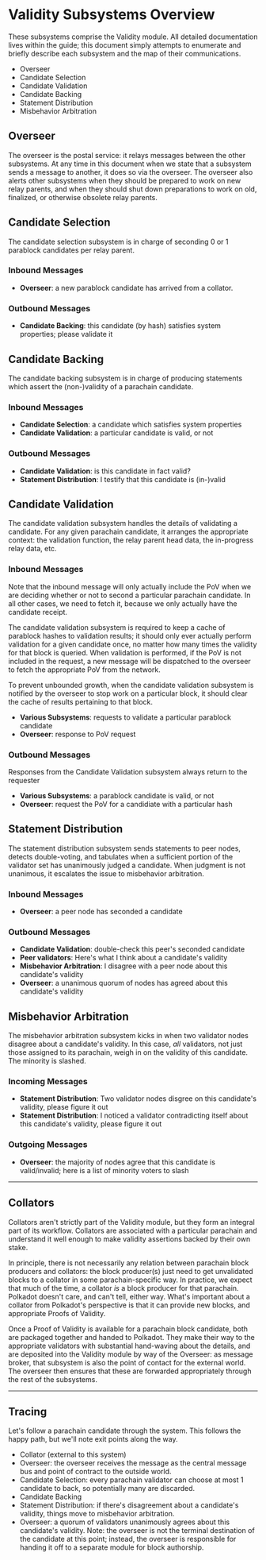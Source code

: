 # Validity Subsystems Overview

These subsystems comprise the Validity module. All detailed documentation lives within the guide; this document simply attempts to enumerate and briefly describe each subsystem and the map of their communications.

- Overseer
- Candidate Selection
- Candidate Validation
- Candidate Backing
- Statement Distribution
- Misbehavior Arbitration

## Overseer

The overseer is the postal service: it relays messages between the other subsystems. At any time in this document when we state that a subsystem sends a message to another, it does so via the overseer. The overseer also alerts other subsystems when they should be prepared to work on new relay parents, and when they should shut down preparations to work on old, finalized, or otherwise obsolete relay parents.

## Candidate Selection

The candidate selection subsystem is in charge of seconding 0 or 1 parablock candidates per relay parent.

### Inbound Messages

- **Overseer**: a new parablock candidate has arrived from a collator.

### Outbound Messages

- **Candidate Backing**: this candidate (by hash) satisfies system properties; please validate it

## Candidate Backing

The candidate backing subsystem is in charge of producing statements which assert the (non-)validity of a parachain candidate.

### Inbound Messages

- **Candidate Selection**: a candidate which satisfies system properties
- **Candidate Validation**: a particular candidate is valid, or not

### Outbound Messages

- **Candidate Validation**: is this candidate in fact valid?
- **Statement Distribution**: I testify that this candidate is (in-)valid

## Candidate Validation

The candidate validation subsystem handles the details of validating a candidate. For any given parachain candidate, it arranges the appropriate context: the validation function, the relay parent head data, the in-progress relay data, etc.

### Inbound Messages

Note that the inbound message will only actually include the PoV when we are deciding whether or not to second a particular parachain candidate. In all other cases, we need to fetch it, because we only actually have the candidate receipt.

The candidate validation subsystem is required to keep a cache of parablock hashes to validation results; it should only ever actually perform validation for a given candidate once, no matter how many times the validity for that block is queried. When validation is performed, if the PoV is not included in the request, a new message will be dispatched to the overseer to fetch the appropriate PoV from the network.

To prevent unbounded growth, when the candidate validation subsystem is notified by the overseer to stop work on a particular block, it should clear the cache of results pertaining to that block.

- **Various Subsystems**: requests to validate a particular parablock candidate
- **Overseer**: response to PoV request

### Outbound Messages

Responses from the Candidate Validation subsystem always return to the requester

- **Various Subsystems**: a parablock candidate is valid, or not
- **Overseer**: request the PoV for a candidiate with a particular hash

## Statement Distribution

The statement distribution subsystem sends statements to peer nodes, detects double-voting, and tabulates when a sufficient portion of the validator set has unanimously judged a candidate. When judgment is not unanimous, it escalates the issue to misbehavior arbitration.

### Inbound Messages

- **Overseer**: a peer node has seconded a candidate

### Outbound Messages

- **Candidate Validation**: double-check this peer's seconded candidate
- **Peer validators**: Here's what I think about a candidate's validity
- **Misbehavior Arbitration**: I disagree with a peer node about this candidate's validity
- **Overseer**: a unanimous quorum of nodes has agreed about this candidate's validity

## Misbehavior Arbitration

The misbehavior arbitration subsystem kicks in when two validator nodes disagree about a candidate's validity. In this case, _all_ validators, not just those assigned to its parachain, weigh in on the validity of this candidate. The minority is slashed.

### Incoming Messages

- **Statement Distribution**: Two validator nodes disgree on this candidate's validity, please figure it out
- **Statement Distribution**: I noticed a validator contradicting itself about this candidate's validity, please figure it out

### Outgoing Messages

- **Overseer**: the majority of nodes agree that this candidate is valid/invalid; here is a list of minority voters to slash

---

## Collators

Collators aren't strictly part of the Validity module, but they form an integral part of its workflow. Collators are associated with a particular parachain and understand it well enough to make validity assertions backed by their own stake.

In principle, there is not necessarily any relation between parachain block producers and collators: the block producer(s) just need to get unvalidated blocks to a collator in some parachain-specific way. In practice, we expect that much of the time, a collator _is_ a block producer for that parachain. Polkadot doesn't care, and can't tell, either way. What's important about a collator from Polkadot's perspective is that it can provide new blocks, and appropriate Proofs of Validity.

Once a Proof of Validity is available for a parachain block candidate, both are packaged together and handed to Polkadot. They make their way to the appropriate validators with substantial hand-waving about the details, and are deposited into the Validity module by way of the Overseer: as message broker, that subsystem is also the point of contact for the external world. The overseer then ensures that these are forwarded appropriately through the rest of the subsystems.

---

## Tracing

Let's follow a parachain candidate through the system. This follows the happy path, but we'll note exit points along the way.

- Collator (external to this system)
- Overseer: the overseer receives the message as the central message bus and point of contract to the outside world.
- Candidate Selection: every parachain validator can choose at most 1 candidate to back, so potentially many are discarded.
- Candidate Backing
- Statement Distribution: if there's disagreement about a candidate's validity, things move to misbehavior arbitration.
- Overseer: a quorum of validators unanimously agrees about this candidate's validity. Note: the overseer is not the terminal destination of the candidate at this point; instead, the overseer is responsible for handing it off to a separate module for block authorship.
